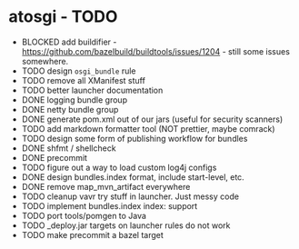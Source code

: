 # atosgi - TODO

- BLOCKED add buildifier - https://github.com/bazelbuild/buildtools/issues/1204 - still some issues somewhere.
- TODO design `osgi_bundle` rule
- TODO remove all XManifest stuff
- TODO better launcher documentation
- DONE logging bundle group
- DONE netty bundle group
- DONE generate pom.xml out of our jars (useful for security scanners)
- TODO add markdown formatter tool (NOT prettier, maybe comrack)
- TODO design some form of publishing workflow for bundles
- DONE shfmt / shellcheck
- DONE precommit
- TODO figure out a way to load custom log4j configs
- DONE design bundles.index format, include start-level, etc.
- DONE remove map\_mvn\_artifact everywhere
- TODO cleanup vavr try stuff in launcher. Just messy code
- TODO implement bundles.index index: support
- TODO port tools/pomgen to Java
- TODO \_deploy.jar targets on launcher rules do not work
- TODO make precommit a bazel target
